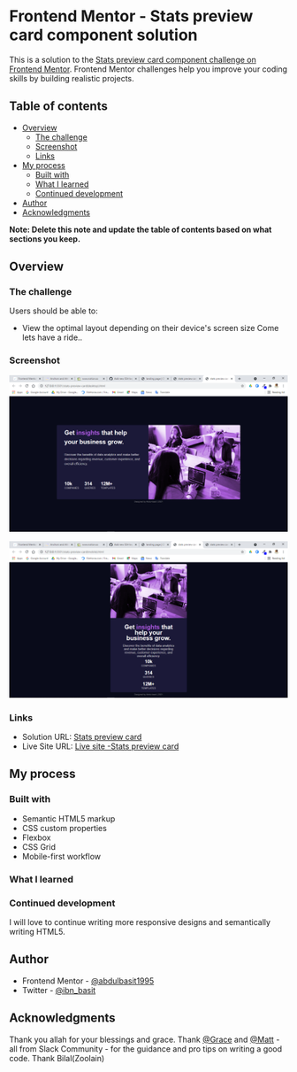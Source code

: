 # Frontend Mentor - Stats preview card component solution

This is a solution to the [Stats preview card component challenge on Frontend Mentor](https://www.frontendmentor.io/challenges/stats-preview-card-component-8JqbgoU62). Frontend Mentor challenges help you improve your coding skills by building realistic projects.

## Table of contents

- [Overview](#overview)
  - [The challenge](#the-challenge)
  - [Screenshot](#screenshot)
  - [Links](#links)
- [My process](#my-process)
  - [Built with](#built-with)
  - [What I learned](#what-i-learned)
  - [Continued development](#continued-development)
- [Author](#author)
- [Acknowledgments](#acknowledgments)

**Note: Delete this note and update the table of contents based on what sections you keep.**

## Overview

### The challenge

Users should be able to:

- View the optimal layout depending on their device's screen size
  Come lets have a ride..

### Screenshot

![Desktop version](<./Images/screenshot_1(1).png>)

![Mobile version](<./Images/screenshot_1(2).png>)


### Links

- Solution URL: [Stats preview card](https://github.com/abdulbasit1995/stats-preview-card)
- Live Site URL: [Live site -Stats preview card](https://abdulbasit1995.github.io/stats-preview-card/)

## My process

### Built with

- Semantic HTML5 markup
- CSS custom properties
- Flexbox
- CSS Grid
- Mobile-first workflow

### What I learned

### Continued development

I will love to continue writing more responsive designs and semantically writing HTML5.


## Author

- Frontend Mentor - [@abdulbasit1995](https://www.frontendmentor.io/profile/abdulbasit1995)
- Twitter - [@ibn_basit](https://www.twitter.com/ibn_basit)

## Acknowledgments

Thank you allah for your blessings and grace. Thank [@Grace](https://frontendmentor.slack.com/team/U01D6CR3C68) and [@Matt](https://frontendmentor.slack.com/team/UCWG477SM) - all from Slack Community - for the guidance and pro tips on writing a good code. Thank Bilal(Zoolain)
